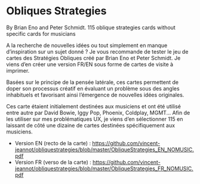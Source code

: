 # Obliques Strategies
By Brian Eno and Peter Schmidt. 115 oblique strategies cards without specific cards for musicians

A la recherche de nouvelles idées ou tout simplement en manque d’inspiration sur un sujet donné ? Je vous recommande de tester le jeu de cartes des Stratégies Obliques créé par Brian Eno et Peter Schmidt. Je viens d’en créer une version FR/EN sous forme de cartes de visite à imprimer.

Basées sur le principe de la pensée latérale, ces cartes permettent de doper son processus créatif en évaluant un problème sous des angles inhabituels et favorisant ainsi l’émergence de nouvelles idées originales.

Ces carte étaient initialement destinées aux musiciens et ont été utilisé entre autre par David Bowie, Iggy Pop, Phoenix, Coldplay, MGMT... Afin de les utiliser sur mes problématiques UX, je viens d’en sélectionner 115 en laissant de côté une dizaine de cartes destinées spécifiquement aux musiciens.

- Version EN (recto de la carte) : https://github.com/vincent-jeannot/obliquestrategies/blob/master/ObliqueStrategies_EN_NOMUSIC.pdf
- Version FR (verso de la carte) : https://github.com/vincent-jeannot/obliquestrategies/blob/master/ObliqueStrategies_FR_NOMUSIC.pdf

